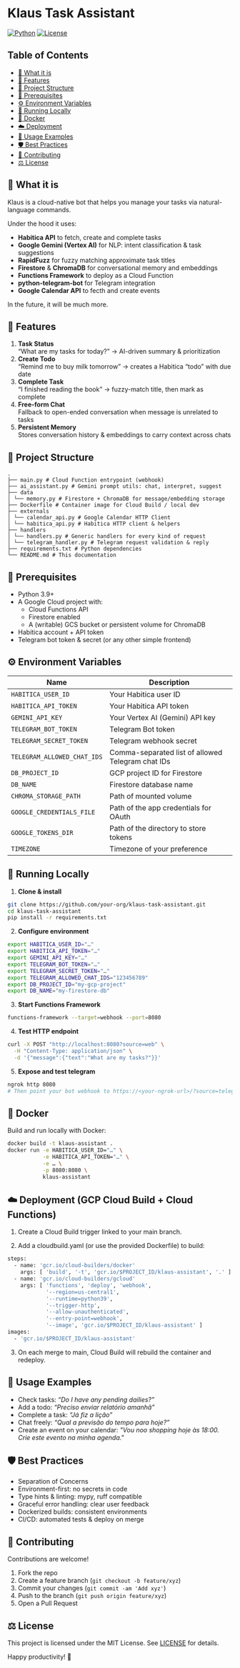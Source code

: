 # Klaus Task Assistant

[![Python](https://img.shields.io/badge/python-3.9+-blue)]()
[![License](https://img.shields.io/badge/license-MIT-green)]()

## Table of Contents

 - [📝 What it is](#-what-it-is)
 - [🚀 Features](#-features)
 - [📁 Project Structure](#-project-structure)
 - [🔧 Prerequisites](#-prerequisites)
 - [⚙️ Environment Variables](#️-environment-variables)
 - [🏡 Running Locally](#-running-locally)
 - [🐳 Docker](#-docker)
 - [☁️ Deployment](#️-deployment-gcp-cloud-build--cloud-functions)
 - [📖 Usage Examples](#-usage-examples)
 - [🛡️ Best Practices](#️-best-practices)
 - [🤝 Contributing](#-contributing)
 - [⚖️ License](#️-License)

## 📝 What it is

Klaus is a cloud-native bot that helps you manage your tasks via natural-language commands. 

Under the hood it uses:

- **Habitica API** to fetch, create and complete tasks 
- **Google Gemini (Vertex AI)** for NLP: intent classification & task suggestions  
- **RapidFuzz** for fuzzy matching approximate task titles  
- **Firestore** & **ChromaDB** for conversational memory and embeddings  
- **Functions Framework** to deploy as a Cloud Function  
- **python-telegram-bot** for Telegram integration
- **Google Calendar API** to fecth and create events

In the future, it will be much more.

## 🚀 Features

1. **Task Status**  
   “What are my tasks for today?” → AI-driven summary & prioritization  
2. **Create Todo**  
   “Remind me to buy milk tomorrow” → creates a Habitica “todo” with due date  
3. **Complete Task**  
   “I finished reading the book” → fuzzy-match title, then mark as complete  
4. **Free-form Chat**  
   Fallback to open-ended conversation when message is unrelated to tasks  
5. **Persistent Memory**  
   Stores conversation history & embeddings to carry context across chats  

## 📁 Project Structure

```
.
├── main.py # Cloud Function entrypoint (webhook)
├── ai_assistant.py # Gemini prompt utils: chat, interpret, suggest
├── data
│ └── memory.py # Firestore + ChromaDB for message/embedding storage
├── Dockerfile # Container image for Cloud Build / local dev
├── externals
│ └── calendar_api.py # Google Calendar HTTP Client
│ └── habitica_api.py # Habitica HTTP client & helpers
├── handlers
│ └── handlers.py # Generic handlers for every kind of request
│ └── telegram_handler.py # Telegram request validation & reply
├── requirements.txt # Python dependencies
└── README.md # This documentation
```

## 🔧 Prerequisites

- Python 3.9+  
- A Google Cloud project with:
  - Cloud Functions API  
  - Firestore enabled  
  - A (writable) GCS bucket or persistent volume for ChromaDB  
- Habitica account + API token  
- Telegram bot token & secret (or any other simple frontend)

## ⚙️ Environment Variables

| Name                          | Description                                        |
| ----------------------------- | -------------------------------------------------- |
| `HABITICA_USER_ID`            | Your Habitica user ID                              |
| `HABITICA_API_TOKEN`          | Your Habitica API token                            |
| `GEMINI_API_KEY`              | Your Vertex AI (Gemini) API key                    |
| `TELEGRAM_BOT_TOKEN`          | Telegram Bot token                                 |
| `TELEGRAM_SECRET_TOKEN`       | Telegram webhook secret                            |
| `TELEGRAM_ALLOWED_CHAT_IDS`   | Comma-separated list of allowed Telegram chat IDs  |
| `DB_PROJECT_ID`               | GCP project ID for Firestore                       |
| `DB_NAME`                     | Firestore database name                            |
| `CHROMA_STORAGE_PATH`         | Path of mounted volume                             |
| `GOOGLE_CREDENTIALS_FILE`     | Path of the app credentials for OAuth              |
| `GOOGLE_TOKENS_DIR`           | Path of the directory to store tokens              |
| `TIMEZONE`                    | Timezone of your preference                        |

## 🏡 Running Locally

1. **Clone & install**

```bash
git clone https://github.com/your-org/klaus-task-assistant.git
cd klaus-task-assistant
pip install -r requirements.txt
```

2. **Configure environment**

```bash
export HABITICA_USER_ID="…"
export HABITICA_API_TOKEN="…"
export GEMINI_API_KEY="…"
export TELEGRAM_BOT_TOKEN="…"
export TELEGRAM_SECRET_TOKEN="…"
export TELEGRAM_ALLOWED_CHAT_IDS="123456789"
export DB_PROJECT_ID="my-gcp-project"
export DB_NAME="my-firestore-db"
```

3. **Start Functions Framework**

```bash
functions-framework --target=webhook --port=8080
```

4. **Test HTTP endpoint**

```bash
curl -X POST "http://localhost:8080?source=web" \
  -H "Content-Type: application/json" \
  -d '{"message":{"text":"What are my tasks?"}}'
```

5. **Expose and test telegram**

```bash
ngrok http 8080
# Then point your bot webhook to https://<your-ngrok-url>/?source=telegram
```

## 🐳 Docker

Build and run locally with Docker:

```bash
docker build -t klaus-assistant .
docker run -e HABITICA_USER_ID="…" \
           -e HABITICA_API_TOKEN="…" \
           -e … \
           -p 8080:8080 \
           klaus-assistant
```

## ☁️ Deployment (GCP Cloud Build + Cloud Functions)

1. Create a Cloud Build trigger linked to your main branch.

2. Add a cloudbuild.yaml (or use the provided Dockerfile) to build:

```bash
steps:
  - name: 'gcr.io/cloud-builders/docker'
    args: [ 'build', '-t', 'gcr.io/$PROJECT_ID/klaus-assistant', '.' ]
  - name: 'gcr.io/cloud-builders/gcloud'
    args: [ 'functions', 'deploy', 'webhook',
            '--region=us-central1',
            '--runtime=python39',
            '--trigger-http',
            '--allow-unauthenticated',
            '--entry-point=webhook',
            '--image', 'gcr.io/$PROJECT_ID/klaus-assistant' ]
images:
  - 'gcr.io/$PROJECT_ID/klaus-assistant'
```

3. On each merge to main, Cloud Build will rebuild the container and redeploy.

## 📖 Usage Examples

- Check tasks: _“Do I have any pending dailies?”_
- Add a todo: _“Preciso enviar relatório amanhã”_
- Complete a task: _“Já fiz a lição”_
- Chat freely: _“Qual a previsão do tempo para hoje?”_
- Create an event on your calendar: _"Vou noo shopping hoje às 18:00. Crie este evento na minha agenda."_

## 🛡️ Best Practices

- Separation of Concerns
- Environment-first: no secrets in code
- Type hints & linting: mypy, ruff compatible
- Graceful error handling: clear user feedback
- Dockerized builds: consistent environments
- CI/CD: automated tests & deploy on merge

## 🤝 Contributing

Contributions are welcome!  

1. Fork the repo  
2. Create a feature branch (`git checkout -b feature/xyz`)  
3. Commit your changes (`git commit -am 'Add xyz'`)  
4. Push to the branch (`git push origin feature/xyz`)  
5. Open a Pull Request  

## ⚖️ License

This project is licensed under the MIT License. See [LICENSE](./LICENSE) for details.

Happy productivity! 🚀